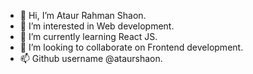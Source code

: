 - 👋 Hi, I’m Ataur Rahman Shaon.
- 👀 I’m interested in Web development.
- 🌱 I’m currently learning React JS. 
- 💞️ I’m looking to collaborate on Frontend development.
- 📫 Github username @ataurshaon.

<!---
ataurshaon/ataurshaon is a ✨ special ✨ repository because its `README.md` (this file) appears on your GitHub profile.
You can click the Preview link to take a look at your changes.
--->
